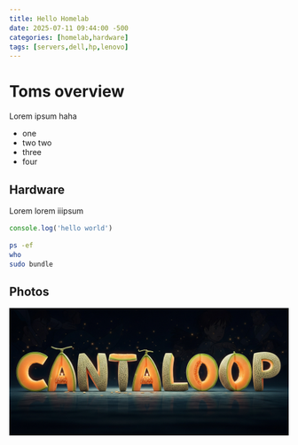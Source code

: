 ```yaml
---
title: Hello Homelab
date: 2025-07-11 09:44:00 -500
categories: [homelab,hardware]
tags: [servers,dell,hp,lenovo]
---
```


# Toms overview

Lorem ipsum
haha

* one
* two two
* three
* four

## Hardware

Lorem lorem iiipsum

```javascript
console.log('hello world')
```

```bash
ps -ef
who
sudo bundle

```

## Photos

![The world of cantaloop](cantaloop-logo.png)
